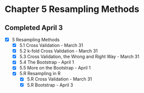 # Chapter 5 Resampling Methods
## Completed April 3

- [x] 5 Resampling Methods
    - [x] 5.1 Cross Validation - March 31
    - [x] 5.2 k-fold Cross Validation - March 31
    - [x] 5.3 Cross Validation, the Wrong and Right Way - March 31
    - [x] 5.4 The Bootstrap - April 1
    - [x] 5.5 More on the Bootstrap - April 1
    - [x] 5.R Resampling in R
        - [x] 5.R Cross Validation - March 31
        - [x] 5.R Bootstrap - April 3